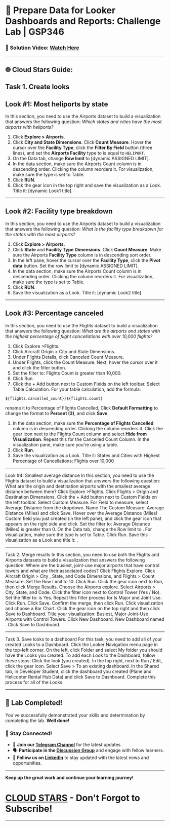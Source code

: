 
# 🚀 Prepare Data for Looker Dashboards and Reports: Challenge Lab | GSP346

### 🔗 **Solution Video:** [Watch Here ]()

---

## 🌐 **Cloud Stars Guide:**

## **Task 1. Create looks**
## **Look #1: Most heliports by state**
In this section, you need to use the Airports dataset to build a visualization that answers the following question: *Which states and cities have the most airports with heliports?*
 
1. Click  **Explore > Airports**.
2. Click **City and State Dimensions**. Click **Count Measure**. Hover the cursor over the **Facility Type**, click the **Filter By Field** button (three lines), and set the **Airports Facility** type to is equal to ```HELIPORT```.
3. On the Data tab, change **Row limit** to [dynamic ASSIGNED LIMIT].
4. In the data section, make sure the Airports Count column is in descending order. Clicking the column reorders it. For visualization, make sure the type is set to Table.
5. Click **RUN**.
6. Click the gear icon in the top right and save the visualization as a Look. Title it: [dynamic Look1 title].

---

## **Look #2: Facility type breakdown**
In this section, you need to use the Airports dataset to build a visualization that answers the following question: *What is the facility type breakdown for the states with the most airports?*
 
1. Click **Explore > Airports**.
2. Click **State** and **Facility Type Dimensions**. Click **Count Measure**. Make sure the Airports **Facility Type** column is in descending sort order.
3. In the left pane, hover the cursor over the **Facility Type**, click the **Pivot data** button. Set the row limit to [dynamic ASSIGNED LIMIT].
4. In the data section, make sure the Airports Count column is in descending order. Clicking the column reorders it. For visualization, make sure the type is set to Table.
5. Click **RUN**.
6. Save the visualization as a Look. Title it: [dynamic Look2 title]

---

## **Look #3: Percentage canceled**
In this section, you need to use the Flights dataset to build a visualization that answers the following question: *What are the airports and states with the highest percentage of flight cancellations with over 10,000 flights?*

1. Click Explore >Flights.
2. Click Aircraft Origin > City and State Dimensions.
3. Under Flights Details, click Canceled Count Measure.
4. Under Flights, click the Count Measure. Next, hover the cursor over it and click the filter button.
5. Set the filter to: Flights Count is greater than 10,000.
6. Click Run.
7. Click the + Add button next to Custom Fields on the left toolbar. Select Table Calculation. For your table calculation, add the formula:
```
${flights.cancelled_count}/${flights.count}
```
 
rename it to Percentage of Flights Cancelled, Click **Default Formatting** to change the format to **Percent (3)**, and click **Save**.

1. In the data section, make sure the **Percentage of Flights Cancelled** column is in descending order. Clicking the column reorders it. Click the gear icon next to the Flights Count column and select **Hide from Visualization**. Repeat this for the Cancelled Count Column. In the visualization pane, make sure you're using a table.
2. Click **Run**.
3. Save the visualization as a Look. Title it: States and Cities with Highest Percentage of Cancellations: Flights over 10,000

---

Look #4: Smallest average distance
In this section, you need to use the Flights dataset to build a visualization that answers the following question: What are the origin and destination airports with the smallest average distance between them?
Click Explore >Flights.
Click Flights > Origin and Destination Dimensions.
Click the + Add button next to Custom Fields on the left toolbar. Select Custom Measure. For Field to measure, select Average Distance from the dropdown.
Name The Custom Measure: Average Distance (Miles) and click Save.
Hover over the Average Distance (Miles) Custom field you just created (in the left pane), and click the gear icon that appears on the right side and click. Set the filter to: Average Distance (Miles) is greater than 0.
On the Data tab, change the Row limit to <LAB ASSIGNED LIMIT>. For visualization, make sure the type is set to Table.
Click Run.
Save this visualization as a Look and title it: <dynamic Look4 title>.

---

Task 2. Merge results
In this section, you need to use both the Flights and Airports datasets to build a visualization that answers the following question: Where are the busiest, joint-use major airports that have control towers and what are their associated codes?
Click Flights Explore.
Click Aircraft Origin > City , State, and Code Dimensions, and Flights > Count Measure. Set the Row Limit to 10. Click Run.
Click the gear icon next to Run, then click Merge Results. Choose the Airports explore. Select Airports > City, State, and Code.
Click the filter icon next to Control Tower (Yes / No). Set the filter to: is Yes.
Repeat this filter process for Is Major and Joint Use.
Click Run.
Click Save. Confirm the merge, then click Run. Click visualization and choose a Bar Chart.
Click the gear icon on the top right and then click Save to Dashboard. Title your visualization: Busiest, Major Joint-Use Airports with Control Towers.
Click New Dashboard.
New Dashboard named <dynamic Dashboard name>.
Click Save to Dashboard.

---

Task 3. Save looks to a dashboard
For this task, you need to add all of your created Looks to a Dashboard.
Click the Looker Navigation menu page in the top-left corner. On the left, click Folder and select My folder you should have the Looks you created.
To add each Look to the Dashboard, follow these steps:
Click the look (you created).
In the top right, next to Run / Edit, click the gear icon. Select Save > To an existing dashboard.
In the Shared tab, in Developer Student, click the dashboard you created (Plane and Helicopter Rental Hub Data) and click Save to Dashboard.
Complete this process for all of the Looks.

---

## 🎉 **Lab Completed!**

You've successfully demonstrated your skills and determination by completing the lab. **Well done!**

### 🌟 **Stay Connected!**

- 🔔 **Join our [Telegram Channel](https://t.me/cloudstars24)** for the latest updates.
- 🗣 **Participate in the [Discussion Group](https://t.me/cloudstarschat)** and engage with fellow learners.
- 💼 **Follow us on [LinkedIn](https://www.linkedin.com/company/cloudstars1)** to stay updated with the latest news and opportunities.


---

**Keep up the great work and continue your learning journey!**

# [CLOUD STARS](https://www.youtube.com/@cloud-stars) - Don't Forgot to Subscribe!

---

